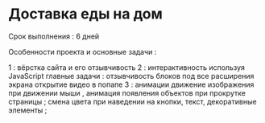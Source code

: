 # Доставка еды на дом

Срок выполнения : 6 дней 

Особенности проекта и основные задачи :

1 : вёрстка сайта и его отзывчивость
2 : интерактивность используя JavaScript
    главные задачи :
отзывчивость блоков под все расширения экрана
открытие видео в попапе
3 : анимации
движение изображения при движении мыши , анимация появления объектов при прокрутке страницы ;
смена цвета при наведении на кнопки, текст, декоративные элементы ;
